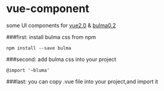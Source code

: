 # vue-component
some UI components for [vue2.0](https://github.com/vuejs/vue) &amp; [bulma0.2](https://github.com/jgthms/bulma)

###first: install bulma css from npm
```
npm install --save bulma
```
###second: add bulma css into your project
```
@import '~bluma'
```
###last: you can copy .vue file into your project,and import it
